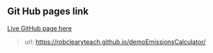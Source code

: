 ## Git Hub pages link
[Live GitHub page here](https://robclearyteach.github.io/demoEmissionsCalculator/)
> url: https://robclearyteach.github.io/demoEmissionsCalculator/
